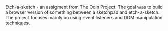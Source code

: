 Etch-a-sketch - an assigment from The Odin Project. The goal was to build a browser version of something between a sketchpad and etch-a-sketch. The project focuses mainly on using event listeners and DOM manipulation techniques.
